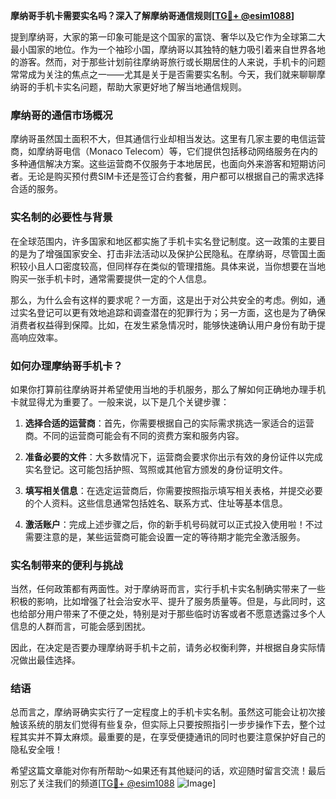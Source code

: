 **摩纳哥手机卡需要实名吗？深入了解摩纳哥通信规则[[TG💪+ @esim1088](https://t.me/s/esim1088)]**

提到摩纳哥，大家的第一印象可能是这个国家的富饶、奢华以及它作为全球第二大最小国家的地位。作为一个袖珍小国，摩纳哥以其独特的魅力吸引着来自世界各地的游客。然而，对于那些计划前往摩纳哥旅行或长期居住的人来说，手机卡的问题常常成为关注的焦点之一——尤其是关于是否需要实名制。今天，我们就来聊聊摩纳哥的手机卡实名问题，帮助大家更好地了解当地通信规则。

### 摩纳哥的通信市场概况

摩纳哥虽然国土面积不大，但其通信行业却相当发达。这里有几家主要的电信运营商，如摩纳哥电信（Monaco Telecom）等，它们提供包括移动网络服务在内的多种通信解决方案。这些运营商不仅服务于本地居民，也面向外来游客和短期访问者。无论是购买预付费SIM卡还是签订合约套餐，用户都可以根据自己的需求选择合适的服务。

### 实名制的必要性与背景

在全球范围内，许多国家和地区都实施了手机卡实名登记制度。这一政策的主要目的是为了增强国家安全、打击非法活动以及保护公民隐私。在摩纳哥，尽管国土面积较小且人口密度较高，但同样存在类似的管理措施。具体来说，当你想要在当地购买一张手机卡时，通常需要提供一定的个人信息。

那么，为什么会有这样的要求呢？一方面，这是出于对公共安全的考虑。例如，通过实名登记可以更有效地追踪和调查潜在的犯罪行为；另一方面，这也是为了确保消费者权益得到保障。比如，在发生紧急情况时，能够快速确认用户身份有助于提高响应效率。

### 如何办理摩纳哥手机卡？

如果你打算前往摩纳哥并希望使用当地的手机服务，那么了解如何正确地办理手机卡就显得尤为重要了。一般来说，以下是几个关键步骤：

1. **选择合适的运营商**：首先，你需要根据自己的实际需求挑选一家适合的运营商。不同的运营商可能会有不同的资费方案和服务内容。
   
2. **准备必要的文件**：大多数情况下，运营商会要求你出示有效的身份证件以完成实名登记。这可能包括护照、驾照或其他官方颁发的身份证明文件。

3. **填写相关信息**：在选定运营商后，你需要按照指示填写相关表格，并提交必要的个人资料。这些信息通常包括姓名、联系方式、住址等基本信息。

4. **激活账户**：完成上述步骤之后，你的新手机号码就可以正式投入使用啦！不过需要注意的是，某些运营商可能会设置一定的等待期才能完全激活服务。

### 实名制带来的便利与挑战

当然，任何政策都有两面性。对于摩纳哥而言，实行手机卡实名制确实带来了一些积极的影响，比如增强了社会治安水平、提升了服务质量等。但是，与此同时，这也给部分用户带来了不便之处，特别是对于那些临时访客或者不愿意透露过多个人信息的人群而言，可能会感到困扰。

因此，在决定是否要办理摩纳哥手机卡之前，请务必权衡利弊，并根据自身实际情况做出最佳选择。

### 结语

总而言之，摩纳哥确实实行了一定程度上的手机卡实名制。虽然这可能会让初次接触该系统的朋友们觉得有些复杂，但实际上只要按照指引一步步操作下去，整个过程其实并不算太麻烦。最重要的是，在享受便捷通讯的同时也要注意保护好自己的隐私安全哦！

希望这篇文章能对你有所帮助～如果还有其他疑问的话，欢迎随时留言交流！最后别忘了关注我们的频道[[TG💪+ @esim1088](https://t.me/s/esim1088) ![Image](https://i.postimg.cc/4NQfJmqS/Snipaste-2025-05-13-00-14-12.png)]